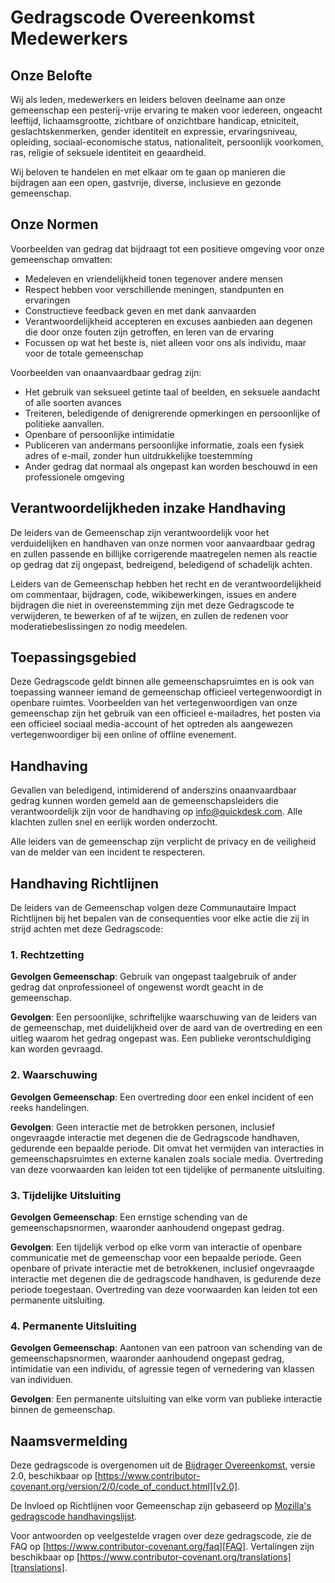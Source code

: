 
# Gedragscode Overeenkomst Medewerkers

## Onze Belofte

Wij als leden, medewerkers en leiders beloven deelname aan onze
gemeenschap een pesterij-vrije ervaring te maken voor iedereen, ongeacht leeftijd, lichaamsgrootte, 
zichtbare of onzichtbare handicap, etniciteit, geslachtskenmerken, gender
identiteit en expressie, ervaringsniveau, opleiding, sociaal-economische status,
nationaliteit, persoonlijk voorkomen, ras, religie of seksuele identiteit
en geaardheid.

Wij beloven te handelen en met elkaar om te gaan op manieren die bijdragen aan een open, gastvrije,
diverse, inclusieve en gezonde gemeenschap.

## Onze Normen

Voorbeelden van gedrag dat bijdraagt tot een positieve omgeving voor onze
gemeenschap omvatten:

* Medeleven en vriendelijkheid tonen tegenover andere mensen
* Respect hebben voor verschillende meningen, standpunten en ervaringen
* Constructieve feedback geven en met dank aanvaarden
* Verantwoordelijkheid accepteren en excuses aanbieden aan degenen die door onze fouten zijn getroffen,
  en leren van de ervaring
* Focussen op wat het beste is, niet alleen voor ons als individu, maar voor de
  totale gemeenschap

Voorbeelden van onaanvaardbaar gedrag zijn:

* Het gebruik van seksueel getinte taal of beelden, en seksuele aandacht of
  alle soorten avances
* Treiteren, beledigende of denigrerende opmerkingen en persoonlijke of politieke aanvallen.
* Openbare of persoonlijke intimidatie
* Publiceren van andermans persoonlijke informatie, zoals een fysiek adres of e-mail,
  zonder hun uitdrukkelijke toestemming
* Ander gedrag dat normaal als ongepast kan worden beschouwd in een
  professionele omgeving

## Verantwoordelijkheden inzake Handhaving

De leiders van de Gemeenschap zijn verantwoordelijk voor het verduidelijken 
en handhaven van onze normen voor aanvaardbaar gedrag en zullen passende 
en billijke corrigerende maatregelen nemen als reactie op gedrag dat zij ongepast, 
bedreigend, beledigend of schadelijk achten.

Leiders van de Gemeenschap hebben het recht en de verantwoordelijkheid om 
commentaar, bijdragen, code, wikibewerkingen, issues en andere bijdragen die 
niet in overeenstemming zijn met deze Gedragscode te verwijderen, te bewerken of 
af te wijzen, en zullen de redenen voor moderatiebeslissingen zo nodig meedelen.

## Toepassingsgebied

Deze Gedragscode geldt binnen alle gemeenschapsruimtes en is ook van toepassing 
wanneer iemand de gemeenschap officieel vertegenwoordigt in openbare ruimtes. 
Voorbeelden van het vertegenwoordigen van onze gemeenschap zijn het gebruik van 
een officieel e-mailadres, het posten via een officieel sociaal media-account of het 
optreden als aangewezen vertegenwoordiger bij een online of offline evenement.

## Handhaving

Gevallen van beledigend, intimiderend of anderszins onaanvaardbaar gedrag kunnen 
worden gemeld aan de gemeenschapsleiders die verantwoordelijk zijn voor de 
handhaving op [info@quickdesk.com](mailto:info@quickdesk.com).
Alle klachten zullen snel en eerlijk worden onderzocht.

Alle leiders van de gemeenschap zijn verplicht de privacy en de veiligheid van 
de melder van een incident te respecteren.

## Handhaving Richtlijnen

De leiders van de Gemeenschap volgen deze Communautaire Impact Richtlijnen bij 
het bepalen van de consequenties voor elke actie die zij in strijd achten 
met deze Gedragscode:

### 1. Rechtzetting

**Gevolgen Gemeenschap**: Gebruik van ongepast taalgebruik of ander gedrag 
dat onprofessioneel of ongewenst wordt geacht in de gemeenschap.

**Gevolgen**: Een persoonlijke, schriftelijke waarschuwing van de leiders van 
de gemeenschap, met duidelijkheid over de aard van de overtreding en een 
uitleg waarom het gedrag ongepast was. 
Een publieke verontschuldiging kan worden gevraagd.

### 2. Waarschuwing

**Gevolgen Gemeenschap**: Een overtreding door een enkel incident of 
een reeks handelingen.

**Gevolgen**: Geen interactie met de betrokken personen, inclusief 
ongevraagde interactie met degenen die de Gedragscode handhaven, 
gedurende een bepaalde periode. Dit omvat het vermijden van interacties 
in gemeenschapsruimtes en externe kanalen zoals sociale media. 
Overtreding van deze voorwaarden kan leiden tot een tijdelijke 
of permanente uitsluiting.

### 3. Tijdelijke Uitsluiting

**Gevolgen Gemeenschap**: Een ernstige schending van de 
gemeenschapsnormen, waaronder aanhoudend ongepast gedrag.

**Gevolgen**: Een tijdelijk verbod op elke vorm van interactie 
of openbare communicatie met de gemeenschap voor een bepaalde
 periode. Geen openbare of private interactie met de betrokkenen, 
 inclusief ongevraagde interactie met degenen die de gedragscode 
 handhaven, is gedurende deze periode toegestaan. 
 Overtreding van deze voorwaarden kan leiden tot een permanente uitsluiting.

### 4. Permanente Uitsluiting

**Gevolgen Gemeenschap**: Aantonen van een patroon van schending van 
de gemeenschapsnormen, waaronder aanhoudend ongepast gedrag, intimidatie 
van een individu, of agressie tegen of vernedering van klassen van individuen.

**Gevolgen**: Een permanente uitsluiting van elke vorm van publieke interactie 
binnen de gemeenschap.

## Naamsvermelding

Deze gedragscode is overgenomen uit de [Bijdrager Overeenkomst][homepagina],
versie 2.0, beschikbaar op
[https://www.contributor-covenant.org/version/2/0/code_of_conduct.html][v2.0].

De Invloed op Richtlijnen voor Gemeenschap zijn gebaseerd op 
[Mozilla's gedragscode handhavingslijst][Mozilla CoC].

Voor antwoorden op veelgestelde vragen over deze gedragscode, zie de FAQ op
[https://www.contributor-covenant.org/faq][FAQ]. Vertalingen zijn beschikbaar 
op [https://www.contributor-covenant.org/translations][translations].

[homepagina]: https://www.contributor-covenant.org
[v2.0]: https://www.contributor-covenant.org/version/2/0/code_of_conduct.html
[Mozilla CoC]: https://github.com/mozilla/diversity
[FAQ]: https://www.contributor-covenant.org/faq
[vertalingen]: https://www.contributor-covenant.org/translations
